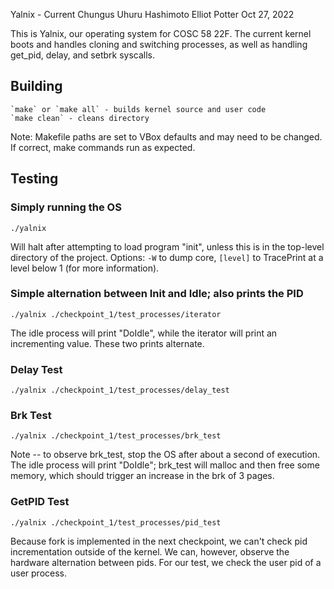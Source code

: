 Yalnix - Current Chungus
Uhuru Hashimoto
Elliot Potter
Oct 27, 2022

This is Yalnix, our operating system for COSC 58 22F. The current kernel boots and handles cloning and switching processes,
as well as handling get_pid, delay, and setbrk syscalls. 

## Building

    `make` or `make all` - builds kernel source and user code
    `make clean` - cleans directory

Note: Makefile paths are set to VBox defaults and may need to be changed. If correct, make commands run as expected.

## Testing

### Simply running the OS
```
./yalnix
```
Will halt after attempting to load program "init", unless this is in the top-level directory of the project.
Options: `-W` to dump core, `[level]` to TracePrint at a level below 1 (for more information).

### Simple alternation between Init and Idle; also prints the PID
```
./yalnix ./checkpoint_1/test_processes/iterator
```
The idle process will print "DoIdle", while the iterator will print an incrementing value. These two prints alternate.

### Delay Test
```
./yalnix ./checkpoint_1/test_processes/delay_test
```

### Brk Test
```
./yalnix ./checkpoint_1/test_processes/brk_test
```
Note -- to observe brk_test, stop the OS after about a second of execution.
The idle process will print "DoIdle"; brk_test will malloc and then free some memory, which should trigger an increase
in the brk of 3 pages.

### GetPID Test
```
./yalnix ./checkpoint_1/test_processes/pid_test
```
Because fork is implemented in the next checkpoint, we can't check pid incrementation outside of the kernel. We can,
however, observe the hardware alternation between pids. For our test, we check the user pid of a user process.

